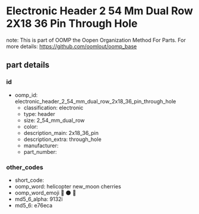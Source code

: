 # Electronic Header 2 54 Mm Dual Row 2X18 36 Pin Through Hole  

note: This is part of OOMP the Oopen Organization Method For Parts. For more details: https://github.com/oomlout/oomp_base

##  part details





### id
* oomp_id: electronic_header_2_54_mm_dual_row_2x18_36_pin_through_hole
  * classification: electronic
  * type: header
  * size: 2_54_mm_dual_row
  * color: 
  * description_main: 2x18_36_pin
  * description_extra: through_hole
  * manufacturer: 
  * part_number: 

### other_codes
* short_code: 
* oomp_word: helicopter new_moon cherries
* oomp_word_emoji :helicopter: :new_moon: :cherries:
* md5_6_alpha: 9132i
* md5_6: e76eca